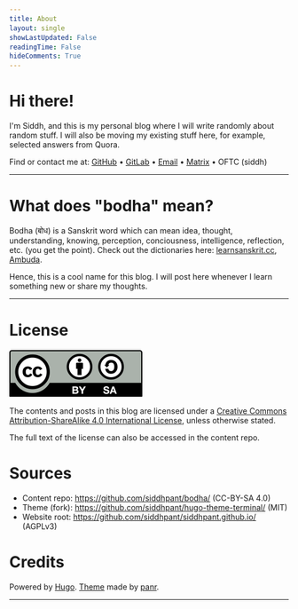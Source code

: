 ```yaml
---
title: About
layout: single
showLastUpdated: False
readingTime: False
hideComments: True
---
```


# Hi there!

I'm Siddh, and this is my personal blog where I will write randomly about random stuff. I will also be moving my existing stuff here, for example, selected answers from Quora.

Find or contact me at: [GitHub](https://github.com/siddhpant) • [GitLab](https://gitlab.com/siddhpant) • [Email](https://siddh.me/email_me) • [Matrix](https://matrix.to/#/@siddhpant:matrix.org) • OFTC (siddh)

---

# What does "bodha" mean?

Bodha (बोध) is a Sanskrit word which can mean idea, thought, understanding, knowing, perception, conciousness, intelligence, reflection, etc. (you get the point). Check out the dictionaries here: [learnsanskrit.cc](https://www.learnsanskrit.cc/translate?search=bodha&dir=se), [Ambuda](https://ambuda.org/tools/dictionaries/mw,shabdasagara,apte,vacaspatyam,shabdakalpadruma,amara,apte-sh,shabdartha-kaustubha/bodha).

Hence, this is a cool name for this blog. I will post here whenever I learn something new or share my thoughts.

---

# License

![](index.assets/cc-by-sa.svg)

The contents and posts in this blog are licensed under a [Creative Commons Attribution-ShareAlike 4.0 International License](http://creativecommons.org/licenses/by-sa/4.0/), unless otherwise stated.

The full text of the license can also be accessed in the content repo.

# Sources

- Content repo: https://github.com/siddhpant/bodha/ (CC-BY-SA 4.0)
- Theme (fork): https://github.com/siddhpant/hugo-theme-terminal/ (MIT)
- Website root: https://github.com/siddhpant/siddhpant.github.io/ (AGPLv3)

# Credits

Powered by [Hugo](https://gohugo.io/). [Theme](https://github.com/panr/hugo-theme-terminal) made by [panr](https://github.com/panr).

---
